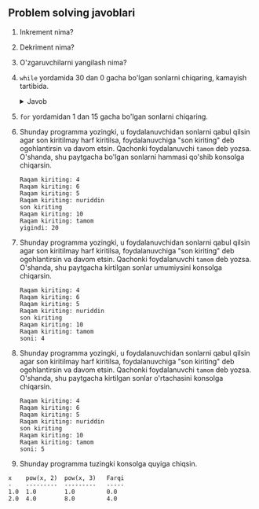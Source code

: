 ## Problem solving javoblari

1. Inkrement nima?
2. Dekriment nima?
3. O'zgaruvchilarni yangilash nima?
4. `while` yordamida 30 dan 0 gacha bo'lgan sonlarni chiqaring, kamayish tartibida.
   <details> <summary>Javob</summary>
   
   ```python
   i=30
   while i>0:
       print(i, end=" ")
       i=i-1
   ```
   </details> 
5. `for` yordamidan 1 dan 15 gacha bo'lgan sonlarni chiqaring.
6. Shunday programma yozingki, u foydalanuvchidan sonlarni qabul qilsin agar son kiritilmay 
   harf kiritilsa, foydalanuvchiga "son kiriting" deb ogohlantirsin va davom etsin. Qachonki 
   foydalanuvchi `tamom` deb yozsa. O'shanda, shu paytgacha bo'lgan sonlarni hammasi qo'shib 
   konsolga chiqarsin.
   ```commandline
   Raqam kiriting: 4 
   Raqam kiriting: 6
   Raqam kiriting: 5
   Raqam kiriting: nuriddin
   son kiriting
   Raqam kiriting: 10
   Raqam kiriting: tamom
   yigindi: 20
   ```

7. Shunday programma yozingki, u foydalanuvchidan sonlarni qabul qilsin agar son kiritilmay 
   harf kiritilsa, foydalanuvchiga "son kiriting" deb ogohlantirsin va davom etsin. Qachonki 
   foydalanuvchi `tamom` deb yozsa. O'shanda, shu paytgacha kirtilgan sonlar umumiysini 
   konsolga chiqarsin.
   
   ```commandline
   Raqam kiriting: 4 
   Raqam kiriting: 6
   Raqam kiriting: 5
   Raqam kiriting: nuriddin
   son kiriting
   Raqam kiriting: 10
   Raqam kiriting: tamom
   soni: 4
   ```

8. Shunday programma yozingki, u foydalanuvchidan sonlarni qabul qilsin agar son kiritilmay 
   harf kiritilsa, foydalanuvchiga "son kiriting" deb ogohlantirsin va davom etsin. Qachonki 
   foydalanuvchi `tamom` deb yozsa. O'shanda, shu paytgacha kirtilgan sonlar o'rtachasini 
   konsolga chiqarsin.
   
   ```commandline
   Raqam kiriting: 4 
   Raqam kiriting: 6
   Raqam kiriting: 5
   Raqam kiriting: nuriddin
   son kiriting
   Raqam kiriting: 10
   Raqam kiriting: tamom
   soni: 5
   ```
   
9. Shunday programma tuzingki konsolga quyiga chiqsin.

```commandline
x    pow(x, 2)  pow(x, 3)   Farqi
-    ---------  ---------   -----
1.0  1.0        1.0         0.0
2.0  4.0        8.0         4.0  
```